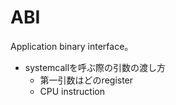 # ABI

Application binary interface。

* systemcallを呼ぶ際の引数の渡し方
  * 第一引数はどのregister
  * CPU instruction
